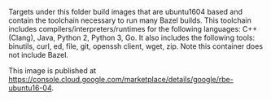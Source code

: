 Targets under this folder build images that are ubuntu1604 based and contain the
toolchain necessary to run many Bazel builds. This toolchain includes
compilers/interpreters/runtimes for the following languages: C++ (Clang), Java,
Python 2, Python 3, Go. It also includes the following tools: binutils, curl,
ed, file, git, openssh client, wget, zip. Note this container does not include Bazel.

This image is published at https://console.cloud.google.com/marketplace/details/google/rbe-ubuntu16-04.
